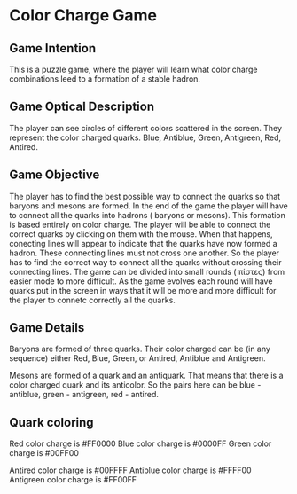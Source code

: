 
# Color Charge Game

## Game Intention

This is a puzzle game, where the player will learn what color charge combinations leed to a formation of a stable hadron. 

## Game Optical Description

The player can see circles of different colors scattered in the screen. They represent the color charged quarks. Blue, Antiblue, Green, Antigreen, Red, Antired. 

## Game Objective

The player has to find the best possible way to connect the quarks so that baryons and mesons are formed. In the end of the game the player will have to connect all the quarks into hadrons ( baryons or mesons). This formation is based entirely on color charge. The player will be able to connect the correct quarks by clicking on them with the mouse. When that happens, conecting lines will appear to indicate that the quarks have now formed a hadron. These connecting lines must not cross one another. So the player has to find the correct way to connect all the quarks without crossing their connecting lines. 
The game can be divided into small rounds ( πίστες) from easier mode to more difficult. As the game evolves each round will have quarks put in the screen in ways that it will be more and more difficult for the player to connetc correctly all the quarks. 

## Game Details

Baryons are formed of three quarks. Their color charged can be  (in any sequence) either Red, Blue, Green, or Antired, Antiblue and Antigreen.  

Mesons are formed of a quark and an antiquark. That means that there is a color charged quark and its anticolor. So the pairs here can be blue - antiblue, green - antigreen, red - antired.

## Quark coloring

Red color charge is #FF0000
Blue color charge is #0000FF
Green color charge is #00FF00

Antired color charge is #00FFFF
Antiblue color charge is #FFFF00
Antigreen color charge is #FF00FF